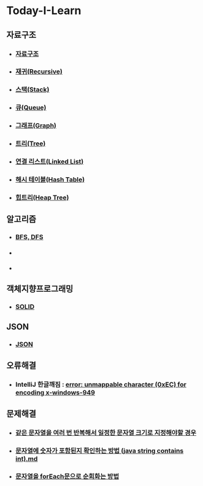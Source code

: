 # Today-I-Learn

## **자료구조**
- ### [자료구조](https://github.com/kung036/Today-I-Learn/blob/main/%EC%9E%90%EB%A3%8C%EA%B5%AC%EC%A1%B0/%EC%9E%90%EB%A3%8C%EA%B5%AC%EC%A1%B0.md)
- ### [재귀(Recursive)](https://github.com/kung036/Today-I-Learn/blob/main/%EC%9E%90%EB%A3%8C%EA%B5%AC%EC%A1%B0/%EC%9E%AC%EA%B7%80(Recursive).md)
- ### [스택(Stack)](https://github.com/kung036/Today-I-Learn/blob/main/%EC%9E%90%EB%A3%8C%EA%B5%AC%EC%A1%B0/%EC%8A%A4%ED%83%9D(Stack).md)
- ### [큐(Queue)](https://github.com/kung036/Today-I-Learn/blob/main/%EC%9E%90%EB%A3%8C%EA%B5%AC%EC%A1%B0/%ED%81%90(Queue).md)
- ### [그래프(Graph)](https://github.com/kung036/Today-I-Learn/blob/main/%EC%9E%90%EB%A3%8C%EA%B5%AC%EC%A1%B0/%EA%B7%B8%EB%9E%98%ED%94%84(Graph).md)
- ### [트리(Tree)](https://github.com/kung036/Today-I-Learn/blob/main/%EC%9E%90%EB%A3%8C%EA%B5%AC%EC%A1%B0/%ED%8A%B8%EB%A6%AC(Tree).md)
- ### [연결 리스트(Linked List)](https://github.com/kung036/Today-I-Learn/blob/main/%EC%9E%90%EB%A3%8C%EA%B5%AC%EC%A1%B0/%EC%97%B0%EA%B2%B0%20%EB%A6%AC%EC%8A%A4%ED%8A%B8(Linked%20List).md)
- ### [해시 테이블(Hash Table)](https://github.com/kung036/Today-I-Learn/blob/main/%EC%9E%90%EB%A3%8C%EA%B5%AC%EC%A1%B0/%ED%95%B4%EC%8B%9C%20%ED%85%8C%EC%9D%B4%EB%B8%94(Hash%20Table).md)
- ### [힙트리(Heap Tree)](https://github.com/kung036/Today-I-Learn/blob/main/%EC%9E%90%EB%A3%8C%EA%B5%AC%EC%A1%B0/%ED%9E%99%ED%8A%B8%EB%A6%AC(Heap%20Tree).md)

## **알고리즘**
- ### [BFS, DFS](https://github.com/kung036/Today-I-Learn/blob/main/%EC%95%8C%EA%B3%A0%EB%A6%AC%EC%A6%98/BFS%2C%20DFS.md)
- ### []()
- ### []()

## **객체지향프로그래밍**
-  ### [SOLID](https://github.com/kung036/Today-I-Learn/blob/main/%EA%B0%9D%EC%B2%B4%EC%A7%80%ED%96%A5%ED%94%84%EB%A1%9C%EA%B7%B8%EB%9E%98%EB%B0%8D/SOLID.md)

## **JSON**
-  ### [JSON](https://github.com/kung036/Today-I-Learn/blob/main/JSON.md)

## **오류해결**
-  ### IntelliJ 한글깨짐 : [error: unmappable character (0xEC) for encoding x-windows-949](https://github.com/kung036/Today-I-Learn/blob/main/%EC%98%A4%EB%A5%98%ED%95%B4%EA%B2%B0/%ED%95%9C%EA%B8%80%EA%B9%A8%EC%A7%90.md) 

## **문제해결**
- ### [같은 문자열을 여러 번 반복해서 일정한 문자열 크기로 지정해야할 경우](https://github.com/kung036/Today-I-Learn/blob/main/%EB%AC%B8%EC%A0%9C%ED%95%B4%EA%B2%B0/%EA%B0%99%EC%9D%80%20%EB%AC%B8%EC%9E%90%EC%97%B4%EC%9D%84%20%EC%97%AC%EB%9F%AC%20%EB%B2%88%20%EB%B0%98%EB%B3%B5%ED%95%B4%EC%84%9C%20%EC%9D%BC%EC%A0%95%ED%95%9C%20%EB%AC%B8%EC%9E%90%EC%97%B4%20%ED%81%AC%EA%B8%B0%EB%A1%9C%20%EC%A7%80%EC%A0%95%ED%95%B4%EC%95%BC%ED%95%A0%20%EA%B2%BD%EC%9A%B0.md)
- ### [문자열에 숫자가 포함된지 확인하는 방법 (java string contains int).md](https://github.com/kung036/Today-I-Learn/blob/main/%EB%AC%B8%EC%A0%9C%ED%95%B4%EA%B2%B0/%EB%AC%B8%EC%9E%90%EC%97%B4%EC%97%90%20%EC%88%AB%EC%9E%90%EA%B0%80%20%ED%8F%AC%ED%95%A8%EB%90%9C%EC%A7%80%20%ED%99%95%EC%9D%B8%ED%95%98%EB%8A%94%20%EB%B0%A9%EB%B2%95%20(java%20string%20contains%20int).md)
- ### [문자열을 forEach문으로 순회화는 방법](https://github.com/kung036/Today-I-Learn/blob/main/%EB%AC%B8%EC%A0%9C%ED%95%B4%EA%B2%B0/%EB%AC%B8%EC%9E%90%EC%97%B4%EC%9D%84%20forEach%EB%AC%B8%EC%9C%BC%EB%A1%9C%20%EC%88%9C%ED%9A%8C%ED%99%94%EB%8A%94%20%EB%B0%A9%EB%B2%95.md)

<p align="center">
    <img src="" alt=""/>
</p>
